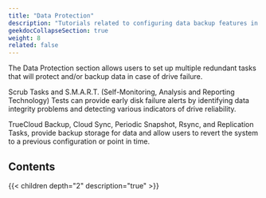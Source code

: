 ```yaml
---
title: "Data Protection"
description: "Tutorials related to configuring data backup features in TrueNAS SCALE."
geekdocCollapseSection: true
weight: 8
related: false
---
```


The Data Protection section allows users to set up multiple redundant tasks that will protect and/or backup data in case of drive failure.

Scrub Tasks and S.M.A.R.T. (Self-Monitoring, Analysis and Reporting Technology) Tests can provide early disk failure alerts by identifying data integrity problems and detecting various indicators of drive reliability.

TrueCloud Backup, Cloud Sync, Periodic Snapshot, Rsync, and Replication Tasks, provide backup storage for data and allow users to revert the system to a previous configuration or point in time.

<div class="noprint">

## Contents

{{< children depth="2" description="true" >}}

</div>
